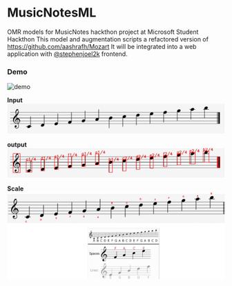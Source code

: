 # MusicNotesML
OMR models for MusicNotes hackthon project at Microsoft Student Hackthon
This model and augmentation scripts a refactored version of https://github.com/aashrafh/Mozart
It will be integrated into a web application with [@stephenjoel2k](https://github.com/Stephenjoel2k/MusicNotes)
frontend. 

### Demo 

![demo](docs/demo.gif)

**Input**
![input](docs/04.PNG)

**output**
![output](docs/04_output_0.png)

**Scale**
![scale](docs/treble_c_scale.png)